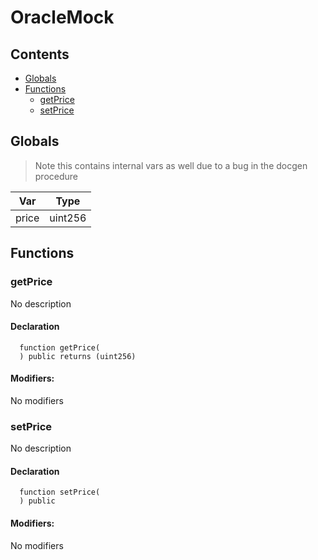 # OracleMock





## Contents
<!-- START doctoc generated TOC please keep comment here to allow auto update -->
<!-- DON'T EDIT THIS SECTION, INSTEAD RE-RUN doctoc TO UPDATE -->

- [Globals](#globals)
- [Functions](#functions)
  - [getPrice](#getprice)
  - [setPrice](#setprice)

<!-- END doctoc generated TOC please keep comment here to allow auto update -->

## Globals

> Note this contains internal vars as well due to a bug in the docgen procedure

| Var | Type |
| --- | --- |
| price | uint256 |



## Functions

### getPrice
No description


#### Declaration
```solidity
  function getPrice(
  ) public returns (uint256)
```

#### Modifiers:
No modifiers



### setPrice
No description


#### Declaration
```solidity
  function setPrice(
  ) public
```

#### Modifiers:
No modifiers





